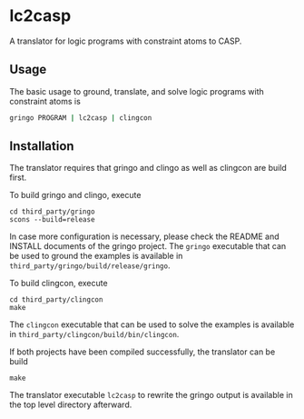 # lc2casp
A translator for logic programs with constraint atoms to CASP.

## Usage
The basic usage to ground, translate, and solve logic programs with constraint atoms is
```bash
gringo PROGRAM | lc2casp | clingcon
```

## Installation
The translator requires that gringo and clingo as well as clingcon are build first.

To build gringo and clingo, execute
```shell
cd third_party/gringo
scons --build=release
```
In case more configuration is necessary, please check the README and INSTALL documents of the gringo project.
The `gringo` executable that can be used to ground the examples is available in `third_party/gringo/build/release/gringo`.

To build clingcon, execute
```shell
cd third_party/clingcon
make
```
The `clingcon` executable that can be used to solve the examples is available in `third_party/clingcon/build/bin/clingcon`.

If both projects have been compiled successfully, the translator can be build
```shell
make
```
The translator executable `lc2casp` to rewrite the gringo output is available in the top level directory afterward.
